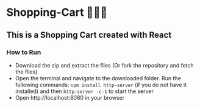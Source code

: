 # Shopping-Cart 🛒🍎🍊

## This is a Shopping Cart created with React

### How to Run
* Download the zip and extract the files (Or fork the repository and fetch the files)
* Open the terminal and navigate to the downloaded folder. Run the following commands: `npm install http-server` (if you do not have it installed) and then `http-server -c-1` to start the server
* Open http://localhost:8080 in your browser
